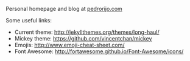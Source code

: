 Personal homepage and blog at [pedrorijo.com](http://pedrorijo.com/)

Some useful links:
* Current theme: http://jekyllthemes.org/themes/long-haul/
* Mickey theme: https://github.com/vincentchan/mickey
* Emojis: http://www.emoji-cheat-sheet.com/
* Font Awesome: http://fortawesome.github.io/Font-Awesome/icons/
